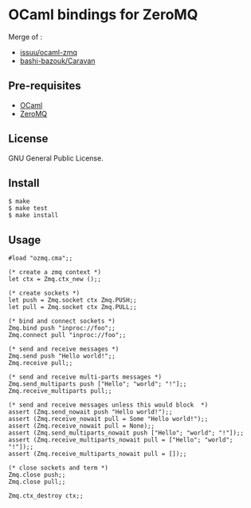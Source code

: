 OCaml bindings for ZeroMQ
====================================
Merge of :
* [issuu/ocaml-zmq](https://github.com/issuu/ocaml-zmq)
* [bashi-bazouk/Caravan](https://github.com/bashi-bazouk/Caravan)

Pre-requisites
--------------
* [OCaml](http://caml.inria.fr/)
* [ZeroMQ](http://www.zeromq.org/)

License
-------
GNU General Public License.

Install
-------
    $ make
    $ make test
    $ make install

Usage
-----

    #load "ozmq.cma";;

    (* create a zmq context *)
    let ctx = Zmq.ctx_new ();;

    (* create sockets *)
    let push = Zmq.socket ctx Zmq.PUSH;;
    let pull = Zmq.socket ctx Zmq.PULL;;

    (* bind and connect sockets *)
    Zmq.bind push "inproc://foo";;
    Zmq.connect pull "inproc://foo";;

    (* send and receive messages *)
    Zmq.send push "Hello world!";;
    Zmq.receive pull;;

    (* send and receive multi-parts messages *)
    Zmq.send_multiparts push ["Hello"; "world"; "!"];;
    Zmq.receive_multiparts pull;;

    (* send and receive messages unless this would block  *)
    assert (Zmq.send_nowait push "Hello world!");;
    assert (Zmq.receive_nowait pull = Some "Hello world!");;
    assert (Zmq.receive_nowait pull = None);;
    assert (Zmq.send_multiparts_nowait push ["Hello"; "world"; "!"]);;
    assert (Zmq.receive_multiparts_nowait pull = ["Hello"; "world"; "!"]);;
    assert (Zmq.receive_multiparts_nowait pull = []);;

    (* close sockets and term *)
    Zmq.close push;;
    Zmq.close pull;;

    Zmq.ctx_destroy ctx;;

